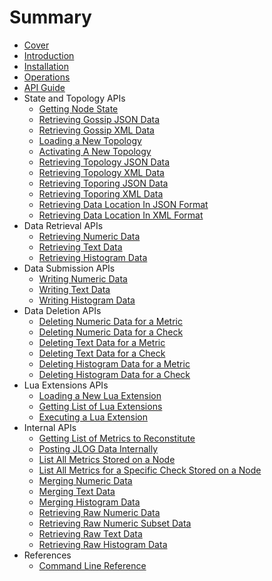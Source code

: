 # Summary

* [Cover](README.md)
* [Introduction](Introduction.md)
* [Installation](installation.md)
* [Operations](operations.md)
* [API Guide](api.md)
 * State and Topology APIs
   * [Getting Node State](api/state.md)
   * [Retrieving Gossip JSON Data](api/gossip-json.md)
   * [Retrieving Gossip XML Data](api/gossip-xml.md)
   * [Loading a New Topology](api/topology.md)
   * [Activating A New Topology](api/activate.md)
   * [Retrieving Topology JSON Data](api/topology-json.md)
   * [Retrieving Topology XML Data](api/topology-xml.md)
   * [Retrieving Toporing JSON Data](api/toporing-json.md)
   * [Retrieving Toporing XML Data](api/toporing-xml.md)
   * [Retrieving Data Location In JSON Format](api/locate-json.md)
   * [Retrieving Data Location In XML Format](api/locate-xml.md)
 * Data Retrieval APIs
   * [Retrieving Numeric Data](api/read-nnt.md)
   * [Retrieving Text Data](api/read-text.md)
   * [Retrieving Histogram Data](api/read-histogram.md)
 * Data Submission APIs
   * [Writing Numeric Data](api/write-nnt)
   * [Writing Text Data](api/write-text.md)
   * [Writing Histogram Data](api/write-histogram.md)
 * Data Deletion APIs
   * [Deleting Numeric Data for a Metric](api/delete-nnt.md)
   * [Deleting Numeric Data for a Check](api/delete-nnt-check.md)
   * [Deleting Text Data for a Metric](api/delete-text.md)
   * [Deleting Text Data for a Check](api/delete-text-check.md)
   * [Deleting Histogram Data for a Metric](api/delete-histogram.md)
   * [Deleting Histogram Data for a Check](api/delete-histogram-check.md)
 * Lua Extensions APIs
   * [Loading a New Lua Extension](api/load-lua.md)
   * [Getting List of Lua Extensions](api/extension-lua.md)
   * [Executing a Lua Extension](api/extension-lua-script.md)
 * Internal APIs
   * [Getting List of Metrics to Reconstitute](api/reconstitute.md)
   * [Posting JLOG Data Internally](api/journal.md)
   * [List All Metrics Stored on a Node](api/list-metric.md)
   * [List All Metrics for a Specific Check Stored on a Node](api/list-metric-uuid.md)
   * [Merging Numeric Data](api/merge-nnt.md)
   * [Merging Text Data](api/merge-text.md)
   * [Merging Histogram Data](api/merge-histogram.md)
   * [Retrieving Raw Numeric Data](api/read-nnt-raw.md)
   * [Retrieving Raw Numeric Subset Data](api/read-nnt-raw-subset.md)
   * [Retrieving Raw Text Data](api/read-text-raw.md)
   * [Retrieving Raw Histogram Data](api/read-histogram-raw.md)
 * References
   * [Command Line Reference](api/reference.md)


